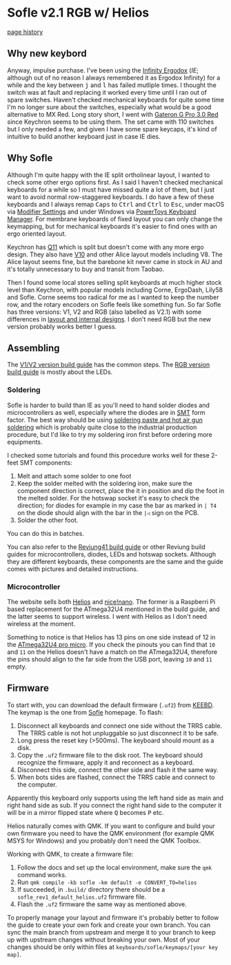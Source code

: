 # Sofle v2.1 RGB w/ Helios

[page history](https://github.com/chadluo/uses/commits/main/sofle-helios.md)

## Why new keybord

Anyway, impulse purchase. I've been using the [Infinity Ergodox](https://deskthority.net/wiki/Infinity_ErgoDox) (_IE_;
although out of no reason I always remembered it as Ergodox Infinity) for a while and the key between <kbd>j</kbd> and
<kbd>l</kbd> has failed mutliple times. I thought the switch was at fault and replacing it worked every time until I ran
out of spare switches. Haven't checked mechanical keyboards for quite some time I'm no longer sure about the switches,
especially what would be a good alternative to MX Red. Long story short, I went with [Gateron G Pro 3.0
Red](https://www.gateron.co/products/gateron-g-pro-3-0-switch-set) since Keychron seems to be using them. The set came
with 110 switches but I only needed a few, and given I have some spare keycaps, it's kind of intuitive to build another
keyboard just in case IE dies.

## Why Sofle

Although I'm quite happy with the IE split ortholinear layout, I wanted to check some other ergo options first. As I
said I haven't checked mechanical keyboards for a while so I must have missed quite a lot of them, but I just want to
avoid normal row-staggered keyboards. I do have a few of these keyboards and I always remap <kbd>Caps</kbd> to
<kbd>Ctrl</kbd> and <kbd>Ctrl</kbd> to <kbd>Esc</kbd>, under macOS via [Modifier
Settings](https://support.apple.com/en-au/guide/mac-help/mchlp1011/13.0/mac/13.0) and under Windows via [PowerToys
Keyboard Manager](https://learn.microsoft.com/en-us/windows/powertoys/keyboard-manager). For membrane keyboards of fixed
layout you can only change the keymapping, but for mechanical keyboards it's easier to find ones with an ergo oriented
layout.

Keychron has [Q11](https://keychron.com.au/products/keychron-q11-qmk-custom-mechanical-keyboard) which is split but
doesn't come with any more ergo design. They also have
[V10](https://keychron.com.au/products/keychron-v10-alice-layout-qmk-custom-mechanical-keyboard) and other Alice layout
models including V8. The Alice layout seems fine, but the barebone kit never came in stock in AU and it's totally
unnecessary to buy and transit from Taobao.

Then I found some local stores selling split keyboards at much higher stock level than Keychron, with popular models
including Corne, ErgoDash, Lily58 and Sofle. Corne seems too  radical for me as I wanted to keep the number row, and the
rotary encoders on Sofle feels like something fun. So far Sofle has three versions: V1, V2 and RGB (also labelled as
V2.1) with some differences in [layout and internal designs](https://josefadamcik.github.io/SofleKeyboard/#versions). I
don't need RGB but the new version probably works better I guess.

## Assembling

The [V1/V2 version build guide](https://josefadamcik.github.io/SofleKeyboard/build_guide.html) has the common steps. The
[RGB version build guide](https://josefadamcik.github.io/SofleKeyboard/build_guide_rgb.html) is mostly about the LEDs.

### Soldering

Sofle is harder to build than IE as you'll need to hand solder diodes and microcontrollers as well, especially where the
diodes are in [SMT](https://en.wikipedia.org/wiki/Surface-mount_technology) form factor. The best way should be using
[soldering paste and hot air gun soldering](https://www.youtube.com/watch?v=yNOGEtqn85o) which is probably quite close
to the industrial production procedure, but I'd like to try my soldering iron first before ordering more equipments.

I checked some tutorials and found this procedure works well for these 2-feet SMT components:

1. Melt and attach some solder to one foot
2. Keep the solder melted with the soldering iron, make sure the component direction is correct, place the it in
   position and dip the foot in the melted solder. For the hotswap socket it's easy to check the direction; for diodes
   for example in my case the bar as marked in `| T4` on the diode should align with the bar in the `|◁` sign on the
   PCB.
3. Solder the other foot.

You can do this in batches.

You can also refer to the [Reviung41 build guide](https://reviung.com/build-guide/391/) or other Reviung build guides
for microcontrollers, diodes, LEDs and hotswap sockets. Although they are different keyboards, these components are the
same and the guide comes with pictures and detailed instructions.

### Microcontroller

The website sells both [Helios](https://github.com/0xCB-dev/0xCB-Helios) and
[nice!nano](https://nicekeyboards.com/nice-nano/). The former is a Raspberri Pi based replacement for the ATmega32U4
mentioned in the build guide, and the latter seems to support wireless. I went with Helios as I don't need wireless at
the moment.

Something to notice is that Helios has 13 pins on one side instead of 12 in the [ATmega32U4 pro
micro](https://www.sparkfun.com/products/12640). If you check the pinouts you can find that `10` and `11` on the Helios
doesn't have a match on the ATmega32U4, therefore the pins should align to the far side from the USB port, leaving `10`
and `11` empty.

## Firmware

To start with, you can download the default firmware (`.uf2`) from [KEEBD](https://docs.keebd.com/firmware/). The keymap
is the one from [Sofle](https://github.com/josefadamcik/SofleKeyboard) homepage. To flash:

1. Disconnect all keyboards and connect one side without the TRRS cable. The TRRS cable is not hot unpluggable so just
   disconnect it to be safe.
2. Long press the reset key (>500ms). The keyboard should mount as a disk.
3. Copy the `.uf2` firmware file to the disk root. The keyboard should recognize the firmware, apply it and reconnect as
   a keyboard.
4. Disconnect this side, connect the other side and flash it the same way.
5. When bots sides are flashed, connect the TRRS cable and connect to the computer.

Apparently this keyboard only supports using the left hand side as main and right hand side as sub. If you connect the
right hand side to the computer it will be in a mirror flipped state where <kbd>Q</kbd> becomes <kbd>P</kbd> etc.

Helios naturally comes with QMK. If you want to configure and build your own firmware you need to have the QMK
environment (for example QMK MSYS for Windows) and you probably don't need the QMK Toolbox.

Working with QMK, to create a firmware file:

1. Follow the docs and set up the local environment, make sure the `qmk` command works.
2. Run `qmk compile -kb sofle -km default -e CONVERT_TO=helios`
3. If succeeded, in `.build/` directory there should be a `sofle_rev1_default_helios.uf2` firmware file.
4. Flash the `.uf2` firmware the same way as mentioned above.

To properly manage your layout and firmware it's probably better to follow the guide to create your own fork and create
your own branch. You can sync the main branch from upstream and merge it to your branch to keep up with upstream changes
without breaking your own. Most of your changes should be only within files at `keyboards/sofle/keymaps/[your key map]`.
